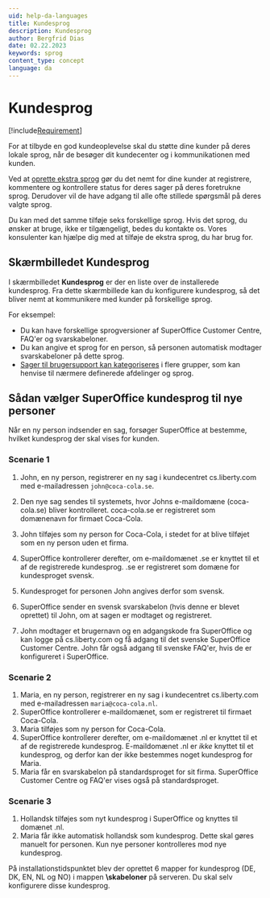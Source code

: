 ```yaml
---
uid: help-da-languages
title: Kundesprog
description: Kundesprog
author: Bergfrid Dias
date: 02.22.2023
keywords: sprog
content_type: concept
language: da
---
```


# Kundesprog

[!include[Requirement](../../../../learn/includes/req-cep.md)]

For at tilbyde en god kundeoplevelse skal du støtte dine kunder på deres lokale sprog, når de besøger dit kundecenter og i kommunikationen med kunden.

Ved at [oprette ekstra sprog][1] gør du det nemt for dine kunder at registrere, kommentere og kontrollere status for deres sager på deres foretrukne sprog. Derudover vil de have adgang til alle ofte stillede spørgsmål på deres valgte sprog.

Du kan med det samme tilføje seks forskellige sprog. Hvis det sprog, du ønsker at bruge, ikke er tilgængeligt, bedes du kontakte os. Vores konsulenter kan hjælpe dig med at tilføje de ekstra sprog, du har brug for.

## Skærmbilledet Kundesprog

I skærmbilledet **Kundesprog** er der en liste over de installerede kundesprog. Fra dette skærmbillede kan du konfigurere kundesprog, så det bliver nemt at kommunikere med kunder på forskellige sprog.

For eksempel:

* Du kan have forskellige sprogversioner af SuperOffice Customer Centre, FAQ'er og svarskabeloner.
* Du kan angive et sprog for en person, så personen automatisk modtager svarskabeloner på dette sprog.
* [Sager til brugersupport kan kategoriseres][3] i flere grupper, som kan henvise til nærmere definerede afdelinger og sprog.

## Sådan vælger SuperOffice kundesprog til nye personer

Når en ny person indsender en sag, forsøger SuperOffice at bestemme, hvilket kundesprog der skal vises for kunden.

### Scenarie 1

1. John, en ny person, registrerer en ny sag i kundecentret cs.liberty.com med e-mailadressen `john@coca-cola.se`.

2. Den nye sag sendes til systemets, hvor Johns e-maildomæne (coca-cola.se) bliver kontrolleret. coca-cola.se er registreret som domænenavn for firmaet Coca-Cola.

3. John tilføjes som ny person for Coca-Cola, i stedet for at blive tilføjet som en ny person uden et firma.

4. SuperOffice kontrollerer derefter, om e-maildomænet .se er knyttet til et af de registrerede kundesprog. .se er registreret som domæne for kundesproget svensk.

5. Kundesproget for personen John angives derfor som svensk.

6. SuperOffice sender en svensk svarskabelon (hvis denne er blevet oprettet) til John, om at sagen er modtaget og registreret.

7. John modtager et brugernavn og en adgangskode fra SuperOffice og kan logge på cs.liberty.com og få adgang til det svenske SuperOffice Customer Centre. John får også adgang til svenske FAQ'er, hvis de er konfigureret i SuperOffice.

### Scenarie 2

1. Maria, en ny person, registrerer en ny sag i kundecentret cs.liberty.com med e-mailadressen `maria@coca-cola.nl`.
2. SuperOffice kontrollerer e-maildomænet, som er registreret til firmaet Coca-Cola.
3. Maria tilføjes som ny person for Coca-Cola.
4. SuperOffice kontrollerer derefter, om e-maildomænet .nl er knyttet til et af de registrerede kundesprog. E-maildomænet .nl er *ikke* knyttet til et kundesprog, og derfor kan der ikke bestemmes noget kundesprog for Maria.
5. Maria får en svarskabelon på standardsproget for sit firma. SuperOffice Customer Centre og FAQ'er vises også på standardsproget.

### Scenarie 3

1. Hollandsk tilføjes som nyt kundesprog i SuperOffice og knyttes til domænet .nl.
2. Maria får ikke automatisk hollandsk som kundesprog. Dette skal gøres manuelt for personen. Kun nye personer kontrolleres mod nye kundesprog.

På installationstidspunktet blev der oprettet 6 mapper for kundesprog (DE, DK, EN, NL og NO) i mappen **\\skabeloner** på serveren. Du skal selv konfigurere disse kundesprog.

<!-- Referenced links -->
[1]: update.md
[3]: ../../../../request/admin/category/external-categories.md

<!-- Referenced images -->

